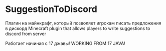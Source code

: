 # SuggestionToDiscord
Плагин на майнкрафт, который позволяет игрокам писать предложения в дискорд 
Minecraft plugin that allows players to write suggestions to discord from server

Работает начиная с 17 джавы!
WORKING FROM 17 JAVA!
